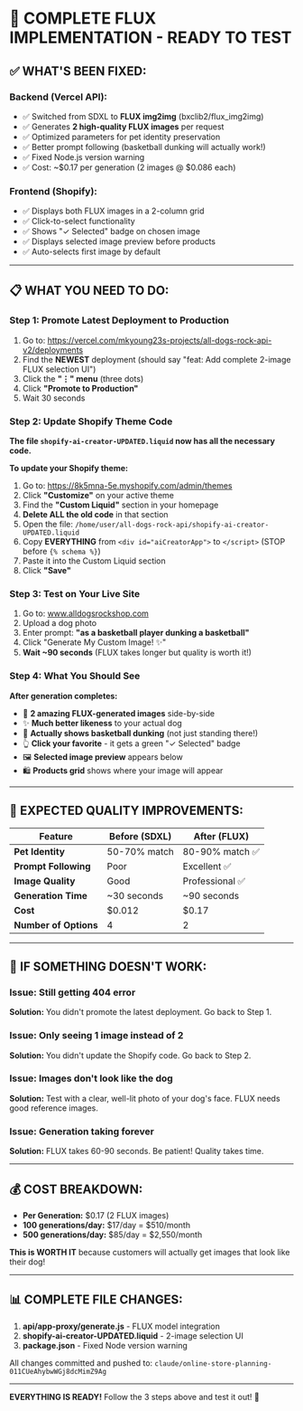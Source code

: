 # 🎯 COMPLETE FLUX IMPLEMENTATION - READY TO TEST

## ✅ WHAT'S BEEN FIXED:

### Backend (Vercel API):
- ✅ Switched from SDXL to **FLUX img2img** (bxclib2/flux_img2img)
- ✅ Generates **2 high-quality FLUX images** per request
- ✅ Optimized parameters for pet identity preservation
- ✅ Better prompt following (basketball dunking will actually work!)
- ✅ Fixed Node.js version warning
- ✅ Cost: ~$0.17 per generation (2 images @ $0.086 each)

### Frontend (Shopify):
- ✅ Displays both FLUX images in a 2-column grid
- ✅ Click-to-select functionality
- ✅ Shows "✓ Selected" badge on chosen image
- ✅ Displays selected image preview before products
- ✅ Auto-selects first image by default

---

## 📋 WHAT YOU NEED TO DO:

### Step 1: Promote Latest Deployment to Production

1. Go to: https://vercel.com/mkyoung23s-projects/all-dogs-rock-api-v2/deployments
2. Find the **NEWEST** deployment (should say "feat: Add complete 2-image FLUX selection UI")
3. Click the **"⋮" menu** (three dots)
4. Click **"Promote to Production"**
5. Wait 30 seconds

### Step 2: Update Shopify Theme Code

**The file `shopify-ai-creator-UPDATED.liquid` now has all the necessary code.**

**To update your Shopify theme:**

1. Go to: https://8k5mna-5e.myshopify.com/admin/themes
2. Click **"Customize"** on your active theme
3. Find the **"Custom Liquid"** section in your homepage
4. **Delete ALL the old code** in that section
5. Open the file: `/home/user/all-dogs-rock-api/shopify-ai-creator-UPDATED.liquid`
6. Copy **EVERYTHING** from `<div id="aiCreatorApp">` to `</script>` (STOP before `{% schema %}`)
7. Paste it into the Custom Liquid section
8. Click **"Save"**

### Step 3: Test on Your Live Site

1. Go to: www.alldogsrockshop.com
2. Upload a dog photo
3. Enter prompt: **"as a basketball player dunking a basketball"**
4. Click "Generate My Custom Image! ✨"
5. **Wait ~90 seconds** (FLUX takes longer but quality is worth it!)

### Step 4: What You Should See

**After generation completes:**
- 🎨 **2 amazing FLUX-generated images** side-by-side
- ✨ **Much better likeness** to your actual dog
- 🏀 **Actually shows basketball dunking** (not just standing there!)
- 👆 **Click your favorite** - it gets a green "✓ Selected" badge
- 🖼️ **Selected image preview** appears below
- 🛍️ **Products grid** shows where your image will appear

---

## 🎯 EXPECTED QUALITY IMPROVEMENTS:

| Feature | Before (SDXL) | After (FLUX) |
|---------|--------------|--------------|
| **Pet Identity** | 50-70% match | 80-90% match ✅ |
| **Prompt Following** | Poor | Excellent ✅ |
| **Image Quality** | Good | Professional ✅ |
| **Generation Time** | ~30 seconds | ~90 seconds |
| **Cost** | $0.012 | $0.17 |
| **Number of Options** | 4 | 2 |

---

## 🔧 IF SOMETHING DOESN'T WORK:

### Issue: Still getting 404 error
**Solution:** You didn't promote the latest deployment. Go back to Step 1.

### Issue: Only seeing 1 image instead of 2
**Solution:** You didn't update the Shopify code. Go back to Step 2.

### Issue: Images don't look like the dog
**Solution:** Test with a clear, well-lit photo of your dog's face. FLUX needs good reference images.

### Issue: Generation taking forever
**Solution:** FLUX takes 60-90 seconds. Be patient! Quality takes time.

---

## 💰 COST BREAKDOWN:

- **Per Generation:** $0.17 (2 FLUX images)
- **100 generations/day:** $17/day = $510/month
- **500 generations/day:** $85/day = $2,550/month

**This is WORTH IT** because customers will actually get images that look like their dog!

---

## 📊 COMPLETE FILE CHANGES:

1. **api/app-proxy/generate.js** - FLUX model integration
2. **shopify-ai-creator-UPDATED.liquid** - 2-image selection UI
3. **package.json** - Fixed Node version warning

All changes committed and pushed to:
`claude/online-store-planning-011CUeAhybwWGj8dcMimZ9Ag`

---

**EVERYTHING IS READY!** Follow the 3 steps above and test it out! 🚀
